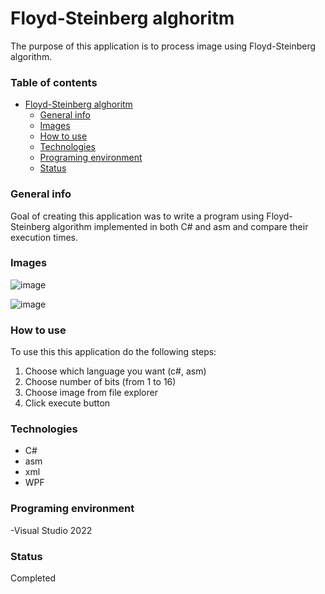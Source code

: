 # Floyd-Steinberg alghoritm 
The purpose of this application is to process image using Floyd-Steinberg algorithm. 

### Table of contents
- [Floyd-Steinberg alghoritm](#floyd-steinberg-alghoritm)
    - [General info](#general-info)
    - [Images](#images)
    - [How to use](#how-to-use)
    - [Technologies](#technologies)
    - [Programing environment](#programing-environment)
    - [Status](#status)

### General info

Goal of creating this application was to write a program using Floyd-Steinberg algorithm implemented in both C# and asm and compare their execution times.

### Images

![image](https://user-images.githubusercontent.com/56251965/167468405-ffe12d71-f234-4842-92a8-4fb221056a85.png)

![image](https://user-images.githubusercontent.com/56251965/167468346-2857a0dc-5e0f-44fb-89b5-59e21ea30d42.png)

### How to use

To use this this application do the following steps:

1. Choose which language you want (c#, asm)
2. Choose number of bits (from 1 to 16)
3. Choose image from file explorer
4. Click execute button

### Technologies

- C# 
- asm
- xml
- WPF

### Programing environment

-Visual Studio 2022

### Status

Completed
